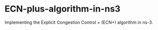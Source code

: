 # ECN-plus-algorithm-in-ns3
Implementing the Explicit Congestion Control + (ECN+) algorithm in ns-3.
